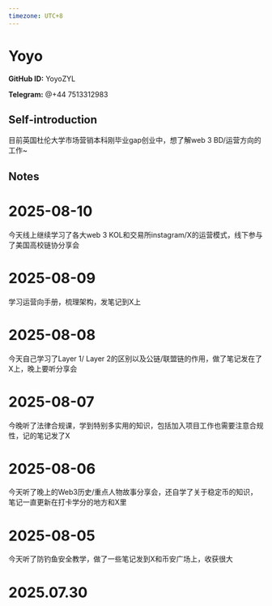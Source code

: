 ```yaml
---
timezone: UTC+8
---
```


# Yoyo

**GitHub ID:** YoyoZYL

**Telegram:** @+44 7513312983

## Self-introduction

目前英国杜伦大学市场营销本科刚毕业gap创业中，想了解web 3 BD/运营方向的工作~

## Notes

<!-- Content_START -->
# 2025-08-10

今天线上继续学习了各大web 3 KOL和交易所instagram/X的运营模式，线下参与了美国高校链协分享会

# 2025-08-09

学习运营向手册，梳理架构，发笔记到X上

# 2025-08-08

今天自己学习了Layer 1/ Layer 2的区别以及公链/联盟链的作用，做了笔记发在了X上，晚上要听分享会

# 2025-08-07

今晚听了法律合规课，学到特别多实用的知识，包括加入项目工作也需要注意合规性，记的笔记发了X

# 2025-08-06

今天听了晚上的Web3历史/重点人物故事分享会，还自学了关于稳定币的知识，笔记一直更新在打卡学分的地方和X里

# 2025-08-05

今天听了防钓鱼安全教学，做了一些笔记发到X和币安广场上，收获很大


# 2025.07.30


<!-- Content_END -->
